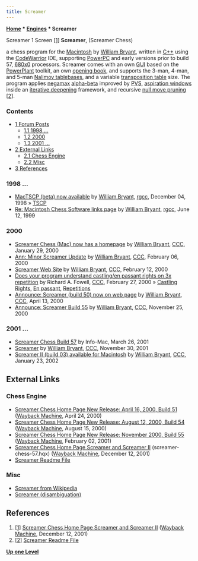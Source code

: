 ```yaml
---
title: Screamer
---
```

**[Home](Home "Home") \* [Engines](Engines "Engines") \* Screamer**



 [](https://web.archive.org/web/20011212070033/http://pweb.netcom.com/~wbryant/screamer.html) Screamer 1 Screen <a id="cite-note-1" href="#cite-ref-1">[1]</a> 
**Screamer**, (Screamer Chess)  

a chess program for the [Macintosh](Macintosh "Macintosh") by [William Bryant](William_Bryant "William Bryant"), written in [C++](Cpp "Cpp") using the [CodeWarrior](https://en.wikipedia.org/wiki/CodeWarrior) IDE, supporting [PowerPC](PowerPC "PowerPC") and early versions prior to build 57, [680x0](68000 "68000") processors. 
Screamer comes with an own [GUI](GUI "GUI") based on the [PowerPlant](https://en.wikipedia.org/wiki/PowerPlant) toolkit, an own [opening book](Opening_Book "Opening Book"), and supports the 3-man, 4-man, and 5-man [Nalimov tablebases](Nalimov_Tablebases "Nalimov Tablebases"), 
and a variable [transposition table](Transposition_Table "Transposition Table") size. The program applies [negamax](Negamax "Negamax") [alpha-beta](Alpha-Beta "Alpha-Beta") improved by [PVS](Principal_Variation_Search "Principal Variation Search"),
[aspiration windows](Aspiration_Windows "Aspiration Windows") inside an [iterative deepening](Iterative_Deepening "Iterative Deepening") framework, and recursive [null move pruning](Null_Move_Pruning "Null Move Pruning") <a id="cite-note-2" href="#cite-ref-2">[2]</a>.



### Contents


* [1 Forum Posts](#forum-posts)
	+ [1.1 1998 ...](#1998-...)
	+ [1.2 2000](#2000)
	+ [1.3 2001 ...](#2001-...)
* [2 External Links](#external-links)
	+ [2.1 Chess Engine](#chess-engine)
	+ [2.2 Misc](#misc)
* [3 References](#references)






### 1998 ...


* [MacTSCP (beta) now available](https://groups.google.com/g/rec.games.chess.computer/c/GfX_b5-EADw/m/AD2FJZqJ7iIJ) by [William Bryant](William_Bryant "William Bryant"), [rgcc](Computer_Chess_Forums "Computer Chess Forums"), December 04, 1998 » [TSCP](TSCP "TSCP")
* [Re: Macintosh Chess Software links page](https://groups.google.com/g/rec.games.chess.computer/c/tBLgKkNG5sg/m/4b0mL-o6lv0J) by [William Bryant](William_Bryant "William Bryant"), [rgcc](Computer_Chess_Forums "Computer Chess Forums"), June 12, 1999


### 2000


* [Screamer Chess (Mac) now has a homepage](https://www.stmintz.com/ccc/index.php?id=93260) by [William Bryant](William_Bryant "William Bryant"), [CCC](CCC "CCC"), January 29, 2000
* [Ann: Minor Screamer Update](https://www.stmintz.com/ccc/index.php?id=95255) by [William Bryant](William_Bryant "William Bryant"), [CCC](CCC "CCC"), February 06, 2000
* [Screamer Web Site](https://www.stmintz.com/ccc/index.php?id=96680) by [William Bryant](William_Bryant "William Bryant"), [CCC](CCC "CCC"), February 12, 2000
* [Does your program understand castling/en passant rights on 3x repetition](https://www.stmintz.com/ccc/index.php?id=99216) by Richard A. Fowell, [CCC](CCC "CCC"), February 27, 2000 » [Castling Rights](Castling_Rights "Castling Rights"), [En passant](En_passant "En passant"), [Repetitions](Repetitions "Repetitions")
* [Announce: Screamer (build 50) now on web page](https://www.stmintz.com/ccc/index.php?id=105969) by [William Bryant](William_Bryant "William Bryant"), [CCC](CCC "CCC"), April 13, 2000
* [Announce: Screamer Build 55](https://www.stmintz.com/ccc/index.php?id=141161) by [William Bryant](William_Bryant "William Bryant"), [CCC](CCC "CCC"), November 25, 2000


### 2001 ...


* [Screamer Chess Build 57](https://www.info-mac.org/viewtopic.php?f=143&t=4730) by Info-Mac, March 26, 2001
* [Screamer](https://www.stmintz.com/ccc/index.php?id=199833) by [William Bryant](William_Bryant "William Bryant"), [CCC](CCC "CCC"), November 30, 2001
* [Screamer II (build 03) available for Macintosh](https://www.stmintz.com/ccc/index.php?id=209435) by [William Bryant](William_Bryant "William Bryant"), [CCC](CCC "CCC"), January 23, 2002


## External Links


### Chess Engine


* [Screamer Chess Home Page New Release: April 16, 2000, Build 51](https://web.archive.org/web/20000424082902/http://pweb.netcom.com/~wbryant/screamer.html) ([Wayback Machine](https://en.wikipedia.org/wiki/Wayback_Machine), April 24, 2000)
* [Screamer Chess Home Page New Release: August 12, 2000, Build 54](https://web.archive.org/web/20000815061008/http://pweb.netcom.com/~wbryant/screamer.html) ([Wayback Machine](https://en.wikipedia.org/wiki/Wayback_Machine), August 15, 2000)
* [Screamer Chess Home Page New Release: November 2000, Build 55](https://web.archive.org/web/20010202214300/http://pweb.netcom.com/~wbryant/screamer.html) ([Wayback Machine](https://en.wikipedia.org/wiki/Wayback_Machine), February 02, 2001)
* [Screamer Chess Home Page Screamer and Screamer II](https://web.archive.org/web/20011212070033/http://pweb.netcom.com/~wbryant/screamer.html) (screamer-chess-57.hqx) ([Wayback Machine](https://en.wikipedia.org/wiki/Wayback_Machine), December 12, 2001)
* [Screamer Readme File](https://macfreebees.tripod.com/readme2/screamerchess.html)


### Misc


* [Screamer from Wikipedia](https://en.wikipedia.org/wiki/Screamer)
* [Screamer (disambiguation)](https://en.wikipedia.org/wiki/Screamer_(disambiguation))


## References


1. <a id="cite-ref-1" href="#cite-note-1">[1]</a> [Screamer Chess Home Page Screamer and Screamer II](https://web.archive.org/web/20011212070033/http://pweb.netcom.com/~wbryant/screamer.html) ([Wayback Machine](https://en.wikipedia.org/wiki/Wayback_Machine), December 12, 2001)
2. <a id="cite-ref-2" href="#cite-note-2">[2]</a> [Screamer Readme File](https://macfreebees.tripod.com/readme2/screamerchess.html)

**[Up one Level](Engines "Engines")**







 
